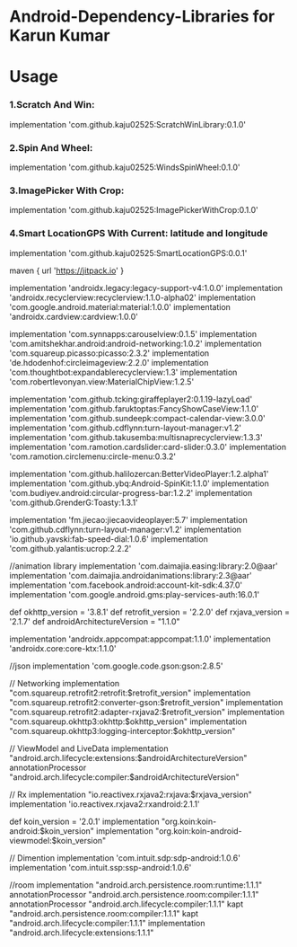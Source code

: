 # Android-Dependency-Libraries for Karun Kumar

# Usage
### 1.Scratch And Win:
implementation 'com.github.kaju02525:ScratchWinLibrary:0.1.0'

### 2.Spin And Wheel:
implementation 'com.github.kaju02525:WindsSpinWheel:0.1.0'

### 3.ImagePicker With Crop:
implementation 'com.github.kaju02525:ImagePickerWithCrop:0.1.0'

### 4.Smart LocationGPS With Current:  latitude and longitude
implementation 'com.github.kaju02525:SmartLocationGPS:0.0.1'


maven { url 'https://jitpack.io' } 

implementation 'androidx.legacy:legacy-support-v4:1.0.0'
implementation 'androidx.recyclerview:recyclerview:1.1.0-alpha02'
implementation 'com.google.android.material:material:1.0.0'
implementation 'androidx.cardview:cardview:1.0.0'

implementation 'com.synnapps:carouselview:0.1.5'
implementation 'com.amitshekhar.android:android-networking:1.0.2'
implementation 'com.squareup.picasso:picasso:2.3.2'
implementation 'de.hdodenhof:circleimageview:2.2.0'
implementation 'com.thoughtbot:expandablerecyclerview:1.3'
implementation 'com.robertlevonyan.view:MaterialChipView:1.2.5'

implementation 'com.github.tcking:giraffeplayer2:0.1.19-lazyLoad'
implementation 'com.github.faruktoptas:FancyShowCaseView:1.1.0'
implementation 'com.github.sundeepk:compact-calendar-view:3.0.0'
implementation 'com.github.cdflynn:turn-layout-manager:v1.2'
implementation 'com.github.takusemba:multisnaprecyclerview:1.3.3'
implementation 'com.ramotion.cardslider:card-slider:0.3.0'
implementation 'com.ramotion.circlemenu:circle-menu:0.3.2'

implementation 'com.github.halilozercan:BetterVideoPlayer:1.2.alpha1'
implementation 'com.github.ybq:Android-SpinKit:1.1.0'
implementation 'com.budiyev.android:circular-progress-bar:1.2.2'
implementation 'com.github.GrenderG:Toasty:1.3.1'

implementation 'fm.jiecao:jiecaovideoplayer:5.7'
implementation 'com.github.cdflynn:turn-layout-manager:v1.2'
implementation 'io.github.yavski:fab-speed-dial:1.0.6'
implementation 'com.github.yalantis:ucrop:2.2.2'

//animation library
implementation 'com.daimajia.easing:library:2.0@aar'
implementation 'com.daimajia.androidanimations:library:2.3@aar'
implementation 'com.facebook.android:account-kit-sdk:4.37.0'
implementation 'com.google.android.gms:play-services-auth:16.0.1'


def okhttp_version = '3.8.1'
def retrofit_version = '2.2.0'
def rxjava_version = '2.1.7'
def androidArchitectureVersion = "1.1.0"

implementation 'androidx.appcompat:appcompat:1.1.0'
implementation 'androidx.core:core-ktx:1.1.0'

//json
implementation 'com.google.code.gson:gson:2.8.5'

// Networking
implementation "com.squareup.retrofit2:retrofit:$retrofit_version"
implementation "com.squareup.retrofit2:converter-gson:$retrofit_version"
implementation "com.squareup.retrofit2:adapter-rxjava2:$retrofit_version"
implementation "com.squareup.okhttp3:okhttp:$okhttp_version"
implementation "com.squareup.okhttp3:logging-interceptor:$okhttp_version"

// ViewModel and LiveData
implementation "android.arch.lifecycle:extensions:$androidArchitectureVersion"
annotationProcessor "android.arch.lifecycle:compiler:$androidArchitectureVersion"

// Rx
implementation "io.reactivex.rxjava2:rxjava:$rxjava_version"
implementation 'io.reactivex.rxjava2:rxandroid:2.1.1'

def koin_version = '2.0.1'
implementation "org.koin:koin-android:$koin_version"
implementation "org.koin:koin-android-viewmodel:$koin_version"

// Dimention
implementation 'com.intuit.sdp:sdp-android:1.0.6'
implementation 'com.intuit.ssp:ssp-android:1.0.6'

//room
implementation "android.arch.persistence.room:runtime:1.1.1"
annotationProcessor "android.arch.persistence.room:compiler:1.1.1"
annotationProcessor "android.arch.lifecycle:compiler:1.1.1"
kapt "android.arch.persistence.room:compiler:1.1.1"
kapt "android.arch.lifecycle:compiler:1.1.1"
implementation "android.arch.lifecycle:extensions:1.1.1"



